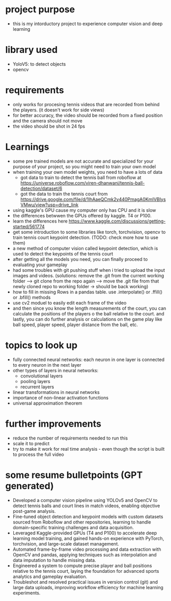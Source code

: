 # project purpose
- this is my intorductory project to experience computer vision and deep learning

# library used
- YoloV5: to detect objects
- opencv

# requirements
- only works for procesing tennis videos that are recorded from behind the players. (it doesn't work for side views)
- for better accuracy, the video should be recorded from a fixed position and the camera should not move
- the video should be shot in 24 fps

# Learnings
- some pre trained models are not accurate and specialized for your purpose of your project, so you might need to train your own model
- when training your own model weights, you need to have a lots of data
    - got data to train to detect the tennis ball from roboflow at https://universe.roboflow.com/viren-dhanwani/tennis-ball-detection/dataset/6
    - got the data to train the tennis court from https://drive.google.com/file/d/1lhAaeQCmk2y440PmagA0KmIVBIysVMwu/view?usp=drive_link 
- using kaggle's GPU cause my computer only has CPU and it is slow
- the differences betwwen the GPUs offered by kaggle. T4 or P100.
- learn the differences here https://www.kaggle.com/discussions/getting-started/561774
- get some introduction to some libraries like torch, torchvision, opencv to train tennis court keypoint detection. (TODO: check more how to use them)
- a new method of computer vision called keypoint detection, which is used to detect the keypoints of the tennis court
- after getting all the models you need, you can finally proceed to evaluating your gameplay
- had some troubles with git pushing stuff when i tried to upload the input images and videos. (solutions: remove the .git from the current working folder --> git clone from the repo again --> move the .git file from that newly cloned repo to working folder -> should be back working)
- how to fill in missing Rows in a pandas table. use .interpolate() or .ffill() or .bfill() methods
- use cv2 moduel to easily edit each frame of the video
- and then since you know the length measurements of the court, you can calculate the positions of the players o the ball relative to the court. and lastly, you can do further analysis or calculations on the game play like ball speed, player speed, player distance from the ball, etc.

# topics to look up
- fully connected neural networks: each neuron in one layer is connected to every neuron in the next layer
- other types of layers in neural networks: 
  - convolutional layers
  - pooling layers
  - recurrent layers
- linear transformations in neural networks
- importance of non-linear activation functions
- universal approximation theorem

# further improvements
- reduce the number of requirements needed to run this
- scale it to predict
- try to make it work for real time analysis - even though the script is built to process the full video

# some resume bulletpoints (GPT generated)
- Developed a computer vision pipeline using YOLOv5 and OpenCV to detect tennis balls and court lines in match videos, enabling objective post-game analysis.
- Fine-tuned object detection and keypoint models with custom datasets sourced from Roboflow and other repositories, learning to handle domain-specific training challenges and data acquisition.
- Leveraged Kaggle-provided GPUs (T4 and P100) to accelerate deep learning model training, and gained hands-on experience with PyTorch, torchvision, and large-scale dataset management.
- Automated frame-by-frame video processing and data extraction with OpenCV and pandas, applying techniques such as interpolation and data imputation to handle missing data.
- Engineered a system to compute precise player and ball positions relative to the tennis court, laying the foundation for advanced sports analytics and gameplay evaluation.
- Troubleshot and resolved practical issues in version control (git) and large data uploads, improving workflow efficiency for machine learning experiments.